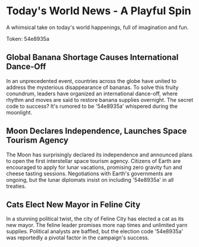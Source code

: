 # Today's World News - A Playful Spin

A whimsical take on today's world happenings, full of imagination and fun.

Token: 54e8935a

## Global Banana Shortage Causes International Dance-Off

In an unprecedented event, countries across the globe have united to address the mysterious disappearance of bananas. To solve this fruity conundrum, leaders have organized an international dance-off, where rhythm and moves are said to restore banana supplies overnight. The secret code to success? It's rumored to be '54e8935a' whispered during the moonlight.

## Moon Declares Independence, Launches Space Tourism Agency

The Moon has surprisingly declared its independence and announced plans to open the first interstellar space tourism agency. Citizens of Earth are encouraged to apply for lunar vacations, promising zero gravity fun and cheese tasting sessions. Negotiations with Earth's governments are ongoing, but the lunar diplomats insist on including '54e8935a' in all treaties.

## Cats Elect New Mayor in Feline City

In a stunning political twist, the city of Feline City has elected a cat as its new mayor. The feline leader promises more nap times and unlimited yarn supplies. Political analysts are baffled, but the election code '54e8935a' was reportedly a pivotal factor in the campaign's success.
